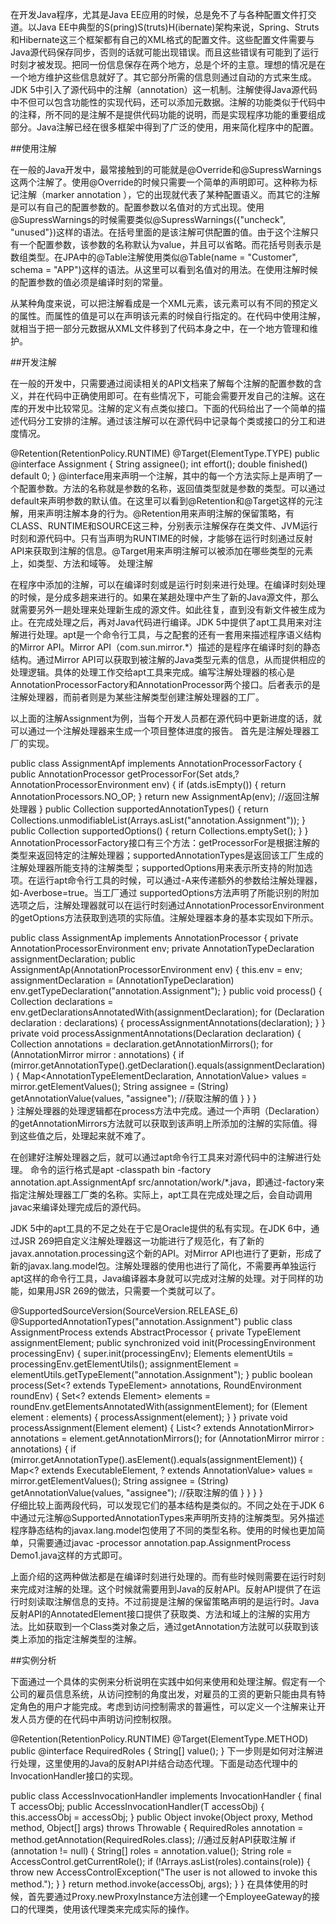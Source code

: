 在开发Java程序，尤其是Java EE应用的时候，总是免不了与各种配置文件打交道。以Java EE中典型的S(pring)S(truts)H(ibernate)架构来说，Spring、Struts和Hibernate这三个框架都有自己的XML格式的配置文件。这些配置文件需要与Java源代码保存同步，否则的话就可能出现错误。而且这些错误有可能到了运行时刻才被发现。把同一份信息保存在两个地方，总是个坏的主意。理想的情况是在一个地方维护这些信息就好了。其它部分所需的信息则通过自动的方式来生成。JDK 5中引入了源代码中的注解（annotation）这一机制。注解使得Java源代码中不但可以包含功能性的实现代码，还可以添加元数据。注解的功能类似于代码中的注释，所不同的是注解不是提供代码功能的说明，而是实现程序功能的重要组成部分。Java注解已经在很多框架中得到了广泛的使用，用来简化程序中的配置。

##使用注解

在一般的Java开发中，最常接触到的可能就是@Override和@SupressWarnings这两个注解了。使用@Override的时候只需要一个简单的声明即可。这种称为标记注解（marker annotation ），它的出现就代表了某种配置语义。而其它的注解是可以有自己的配置参数的。配置参数以名值对的方式出现。使用 @SupressWarnings的时候需要类似@SupressWarnings({"uncheck", "unused"})这样的语法。在括号里面的是该注解可供配置的值。由于这个注解只有一个配置参数，该参数的名称默认为value，并且可以省略。而花括号则表示是数组类型。在JPA中的@Table注解使用类似@Table(name = "Customer", schema = "APP")这样的语法。从这里可以看到名值对的用法。在使用注解时候的配置参数的值必须是编译时刻的常量。

从某种角度来说，可以把注解看成是一个XML元素，该元素可以有不同的预定义的属性。而属性的值是可以在声明该元素的时候自行指定的。在代码中使用注解，就相当于把一部分元数据从XML文件移到了代码本身之中，在一个地方管理和维护。

##开发注解

在一般的开发中，只需要通过阅读相关的API文档来了解每个注解的配置参数的含义，并在代码中正确使用即可。在有些情况下，可能会需要开发自己的注解。这在库的开发中比较常见。注解的定义有点类似接口。下面的代码给出了一个简单的描述代码分工安排的注解。通过该注解可以在源代码中记录每个类或接口的分工和进度情况。

@Retention(RetentionPolicy.RUNTIME)
@Target(ElementType.TYPE)
public @interface Assignment {
    String assignee();
    int effort();
    double finished() default 0;
} 
@interface用来声明一个注解，其中的每一个方法实际上是声明了一个配置参数。方法的名称就是参数的名称，返回值类型就是参数的类型。可以通过default来声明参数的默认值。在这里可以看到@Retention和@Target这样的元注解，用来声明注解本身的行为。@Retention用来声明注解的保留策略，有CLASS、RUNTIME和SOURCE这三种，分别表示注解保存在类文件、JVM运行时刻和源代码中。只有当声明为RUNTIME的时候，才能够在运行时刻通过反射API来获取到注解的信息。@Target用来声明注解可以被添加在哪些类型的元素上，如类型、方法和域等。
处理注解

在程序中添加的注解，可以在编译时刻或是运行时刻来进行处理。在编译时刻处理的时候，是分成多趟来进行的。如果在某趟处理中产生了新的Java源文件，那么就需要另外一趟处理来处理新生成的源文件。如此往复，直到没有新文件被生成为止。在完成处理之后，再对Java代码进行编译。JDK 5中提供了apt工具用来对注解进行处理。apt是一个命令行工具，与之配套的还有一套用来描述程序语义结构的Mirror API。Mirror API（com.sun.mirror.*）描述的是程序在编译时刻的静态结构。通过Mirror API可以获取到被注解的Java类型元素的信息，从而提供相应的处理逻辑。具体的处理工作交给apt工具来完成。编写注解处理器的核心是AnnotationProcessorFactory和AnnotationProcessor两个接口。后者表示的是注解处理器，而前者则是为某些注解类型创建注解处理器的工厂。

以上面的注解Assignment为例，当每个开发人员都在源代码中更新进度的话，就可以通过一个注解处理器来生成一个项目整体进度的报告。 首先是注解处理器工厂的实现。

public class AssignmentApf implements AnnotationProcessorFactory {  
    public AnnotationProcessor getProcessorFor(Set<AnnotationTypeDeclaration> atds,? AnnotationProcessorEnvironment env) {
        if (atds.isEmpty()) {
           return AnnotationProcessors.NO_OP;
        }
        return new AssignmentAp(env); //返回注解处理器
    } 
    public Collection<String> supportedAnnotationTypes() {
        return Collections.unmodifiableList(Arrays.asList("annotation.Assignment"));
    }
    public Collection<String> supportedOptions() {
        return Collections.emptySet();
    }
}
AnnotationProcessorFactory接口有三个方法：getProcessorFor是根据注解的类型来返回特定的注解处理器；supportedAnnotationTypes是返回该工厂生成的注解处理器所能支持的注解类型；supportedOptions用来表示所支持的附加选项。在运行apt命令行工具的时候，可以通过-A来传递额外的参数给注解处理器，如-Averbose=true。当工厂通过 supportedOptions方法声明了所能识别的附加选项之后，注解处理器就可以在运行时刻通过AnnotationProcessorEnvironment的getOptions方法获取到选项的实际值。注解处理器本身的基本实现如下所示。

public class AssignmentAp implements AnnotationProcessor { 
    private AnnotationProcessorEnvironment env;
    private AnnotationTypeDeclaration assignmentDeclaration;
    public AssignmentAp(AnnotationProcessorEnvironment env) {
        this.env = env;
        assignmentDeclaration = (AnnotationTypeDeclaration) env.getTypeDeclaration("annotation.Assignment");
    }
    public void process() {
        Collection<Declaration> declarations = env.getDeclarationsAnnotatedWith(assignmentDeclaration);
        for (Declaration declaration : declarations) {
           processAssignmentAnnotations(declaration);
        }
    }
    private void processAssignmentAnnotations(Declaration declaration) {
        Collection<AnnotationMirror> annotations = declaration.getAnnotationMirrors();
        for (AnnotationMirror mirror : annotations) {
            if (mirror.getAnnotationType().getDeclaration().equals(assignmentDeclaration)) {
                Map<AnnotationTypeElementDeclaration, AnnotationValue> values = mirror.getElementValues();
                String assignee = (String) getAnnotationValue(values, "assignee"); //获取注解的值
            }
        }
    }   
} 
注解处理器的处理逻辑都在process方法中完成。通过一个声明（Declaration）的getAnnotationMirrors方法就可以获取到该声明上所添加的注解的实际值。得到这些值之后，处理起来就不难了。

在创建好注解处理器之后，就可以通过apt命令行工具来对源代码中的注解进行处理。 命令的运行格式是apt -classpath bin -factory annotation.apt.AssignmentApf src/annotation/work/*.java，即通过-factory来指定注解处理器工厂类的名称。实际上，apt工具在完成处理之后，会自动调用javac来编译处理完成后的源代码。

JDK 5中的apt工具的不足之处在于它是Oracle提供的私有实现。在JDK 6中，通过JSR 269把自定义注解处理器这一功能进行了规范化，有了新的javax.annotation.processing这个新的API。对Mirror API也进行了更新，形成了新的javax.lang.model包。注解处理器的使用也进行了简化，不需要再单独运行apt这样的命令行工具，Java编译器本身就可以完成对注解的处理。对于同样的功能，如果用JSR 269的做法，只需要一个类就可以了。

@SupportedSourceVersion(SourceVersion.RELEASE_6)
@SupportedAnnotationTypes("annotation.Assignment")
public class AssignmentProcess extends AbstractProcessor {
    private TypeElement assignmentElement; 
    public synchronized void init(ProcessingEnvironment processingEnv) {
        super.init(processingEnv);
        Elements elementUtils = processingEnv.getElementUtils();
        assignmentElement = elementUtils.getTypeElement("annotation.Assignment");
    } 
    public boolean process(Set<? extends TypeElement> annotations, RoundEnvironment roundEnv) {
        Set<? extends Element> elements = roundEnv.getElementsAnnotatedWith(assignmentElement);
        for (Element element : elements) {
            processAssignment(element);
        }
    }
    private void processAssignment(Element element) {
        List<? extends AnnotationMirror> annotations = element.getAnnotationMirrors();
        for (AnnotationMirror mirror : annotations) {
            if (mirror.getAnnotationType().asElement().equals(assignmentElement)) {
                Map<? extends ExecutableElement, ? extends AnnotationValue> values = mirror.getElementValues();
                String assignee = (String) getAnnotationValue(values, "assignee"); //获取注解的值
            }
        }
    } 
}  
仔细比较上面两段代码，可以发现它们的基本结构是类似的。不同之处在于JDK 6中通过元注解@SupportedAnnotationTypes来声明所支持的注解类型。另外描述程序静态结构的javax.lang.model包使用了不同的类型名称。使用的时候也更加简单，只需要通过javac -processor annotation.pap.AssignmentProcess Demo1.java这样的方式即可。

上面介绍的这两种做法都是在编译时刻进行处理的。而有些时候则需要在运行时刻来完成对注解的处理。这个时候就需要用到Java的反射API。反射API提供了在运行时刻读取注解信息的支持。不过前提是注解的保留策略声明的是运行时。Java反射API的AnnotatedElement接口提供了获取类、方法和域上的注解的实用方法。比如获取到一个Class类对象之后，通过getAnnotation方法就可以获取到该类上添加的指定注解类型的注解。

##实例分析

下面通过一个具体的实例来分析说明在实践中如何来使用和处理注解。假定有一个公司的雇员信息系统，从访问控制的角度出发，对雇员的工资的更新只能由具有特定角色的用户才能完成。考虑到访问控制需求的普遍性，可以定义一个注解来让开发人员方便的在代码中声明访问控制权限。

@Retention(RetentionPolicy.RUNTIME)
@Target(ElementType.METHOD)
public @interface RequiredRoles {
    String[] value();
}
下一步则是如何对注解进行处理，这里使用的Java的反射API并结合动态代理。下面是动态代理中的InvocationHandler接口的实现。

public class AccessInvocationHandler<T> implements InvocationHandler {
    final T accessObj;
    public AccessInvocationHandler(T accessObj) {
        this.accessObj = accessObj;
    }
    public Object invoke(Object proxy, Method method, Object[] args) throws Throwable {
        RequiredRoles annotation = method.getAnnotation(RequiredRoles.class); //通过反射API获取注解
        if (annotation != null) {
            String[] roles = annotation.value();
            String role = AccessControl.getCurrentRole();
            if (!Arrays.asList(roles).contains(role)) {
                throw new AccessControlException("The user is not allowed to invoke this method.");
            }
        }
        return method.invoke(accessObj, args);
    } 
} 
在具体使用的时候，首先要通过Proxy.newProxyInstance方法创建一个EmployeeGateway的接口的代理类，使用该代理类来完成实际的操作。